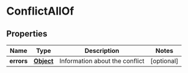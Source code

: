 

# ConflictAllOf

## Properties

Name | Type | Description | Notes
------------ | ------------- | ------------- | -------------
**errors** | [**Object**](.md) | Information about the conflict |  [optional]



